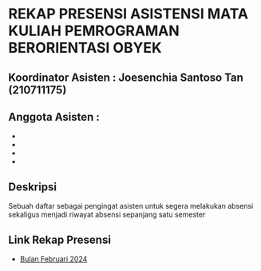 # REKAP PRESENSI ASISTENSI MATA KULIAH PEMROGRAMAN BERORIENTASI OBYEK

## Koordinator Asisten : Joesenchia Santoso Tan (210711175)

## Anggota Asisten :
- 
- 
- 
- 


## Deskripsi
<p>Sebuah daftar sebagai pengingat asisten untuk segera melakukan absensi sekaligus menjadi riwayat absensi sepanjang satu semester</p>

## Link Rekap Presensi
- [Bulan Februari 2024](february-2024)